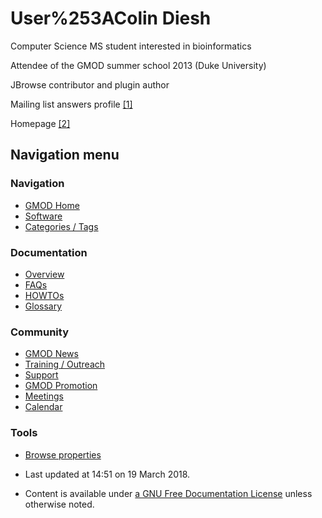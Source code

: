 



<span id="top"></span>




# <span dir="auto">User%253AColin Diesh</span>









Computer Science MS student interested in bioinformatics

Attendee of the GMOD summer school 2013 (Duke University)

JBrowse contributor and plugin author

Mailing list answers profile <a
href="http://gmod.827538.n3.nabble.com/template/NamlServlet.jtp?macro=user_nodes&amp;user=495986"
class="external autonumber" rel="nofollow">[1]</a>

Homepage <a href="http://cmdcolin.github.io" class="external autonumber"
rel="nofollow">[2]</a>








## Navigation menu









### Navigation



- <span id="n-GMOD-Home">[GMOD Home](Main_Page)</span>
- <span id="n-Software">[Software](GMOD_Components)</span>
- <span id="n-Categories-.2F-Tags">[Categories /
  Tags](Categories)</span>




### Documentation



- <span id="n-Overview">[Overview](Overview)</span>
- <span id="n-FAQs">[FAQs](Category%253AFAQ)</span>
- <span id="n-HOWTOs">[HOWTOs](Category%253AHOWTO)</span>
- <span id="n-Glossary">[Glossary](Glossary)</span>




### Community



- <span id="n-GMOD-News">[GMOD News](GMOD_News)</span>
- <span id="n-Training-.2F-Outreach">[Training /
  Outreach](Training_and_Outreach)</span>
- <span id="n-Support">[Support](Support)</span>
- <span id="n-GMOD-Promotion">[GMOD Promotion](GMOD_Promotion)</span>
- <span id="n-Meetings">[Meetings](Meetings)</span>
- <span id="n-Calendar">[Calendar](Calendar)</span>




### Tools

- <span id="t-smwbrowselink"><a href="Special%253ABrowse/User%253AColin_Diesh" rel="smw-browse">Browse
  properties</a></span>



- <span id="footer-info-lastmod">Last updated at 14:51 on 19 March
  2018.</span>
<!-- - <span id="footer-info-viewcount">8,562 page views.</span> -->
- <span id="footer-info-copyright">Content is available under
  <a href="http://www.gnu.org/licenses/fdl-1.3.html" class="external"
  rel="nofollow">a GNU Free Documentation License</a> unless otherwise
  noted.</span>

<!-- -->



<!-- -->




